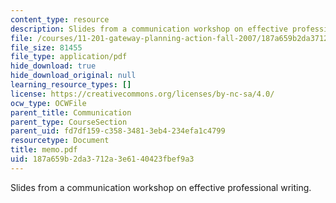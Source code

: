 ```yaml
---
content_type: resource
description: Slides from a communication workshop on effective professional writing.
file: /courses/11-201-gateway-planning-action-fall-2007/187a659b2da3712a3e6140423fbef9a3_memo.pdf
file_size: 81455
file_type: application/pdf
hide_download: true
hide_download_original: null
learning_resource_types: []
license: https://creativecommons.org/licenses/by-nc-sa/4.0/
ocw_type: OCWFile
parent_title: Communication
parent_type: CourseSection
parent_uid: fd7df159-c358-3481-3eb4-234efa1c4799
resourcetype: Document
title: memo.pdf
uid: 187a659b-2da3-712a-3e61-40423fbef9a3
---
```

Slides from a communication workshop on effective professional writing.